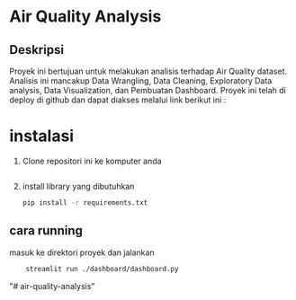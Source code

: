 # Air Quality Analysis

## Deskripsi
Proyek ini bertujuan untuk melakukan analisis terhadap Air Quality dataset. Analisis ini mancakup Data Wrangling, Data Cleaning, Exploratory Data analysis, Data Visualization, dan Pembuatan Dashboard. Proyek ini telah di deploy di github dan dapat diakses melalui link berikut ini : 


# instalasi

1. Clone repositori ini ke komputer anda
    ```bash

    ```

2. install library yang dibutuhkan 
    ```bash
    pip install -r requirements.txt
    ```

## cara running

masuk ke direktori proyek dan jalankan 
```bash
    streamlit run ./dashboard/dashboard.py
```
"# air-quality-analysis" 
